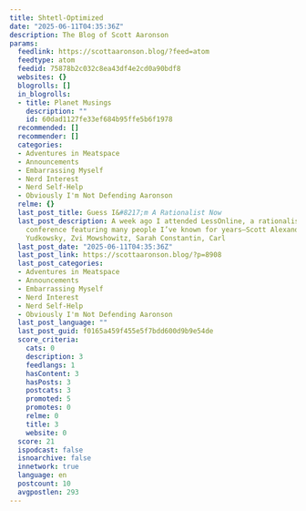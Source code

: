 ```yaml
---
title: Shtetl-Optimized
date: "2025-06-11T04:35:36Z"
description: The Blog of Scott Aaronson
params:
  feedlink: https://scottaaronson.blog/?feed=atom
  feedtype: atom
  feedid: 75878b2c032c8ea43df4e2cd0a90bdf8
  websites: {}
  blogrolls: []
  in_blogrolls:
  - title: Planet Musings
    description: ""
    id: 60dad1127fe33ef684b95ffe5b6f1978
  recommended: []
  recommender: []
  categories:
  - Adventures in Meatspace
  - Announcements
  - Embarrassing Myself
  - Nerd Interest
  - Nerd Self-Help
  - Obviously I'm Not Defending Aaronson
  relme: {}
  last_post_title: Guess I&#8217;m A Rationalist Now
  last_post_description: A week ago I attended LessOnline, a rationalist blogging
    conference featuring many people I’ve known for years—Scott Alexander, Eliezer
    Yudkowsky, Zvi Mowshowitz, Sarah Constantin, Carl
  last_post_date: "2025-06-11T04:35:36Z"
  last_post_link: https://scottaaronson.blog/?p=8908
  last_post_categories:
  - Adventures in Meatspace
  - Announcements
  - Embarrassing Myself
  - Nerd Interest
  - Nerd Self-Help
  - Obviously I'm Not Defending Aaronson
  last_post_language: ""
  last_post_guid: f0165a459f455e5f7bdd600d9b9e54de
  score_criteria:
    cats: 0
    description: 3
    feedlangs: 1
    hasContent: 3
    hasPosts: 3
    postcats: 3
    promoted: 5
    promotes: 0
    relme: 0
    title: 3
    website: 0
  score: 21
  ispodcast: false
  isnoarchive: false
  innetwork: true
  language: en
  postcount: 10
  avgpostlen: 293
---
```

